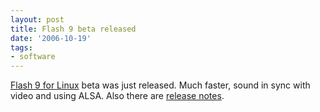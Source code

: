 ```yaml
---
layout: post
title: Flash 9 beta released
date: '2006-10-19'
tags:
- software
---
```


[Flash 9 for Linux][1] beta was just released. Much faster, sound in sync with video and using ALSA. Also there are [release notes][2].

[1]: http://blogs.adobe.com/penguin.swf/2006/10/beta_is_live.html  
 [2]: http://labs.adobe.com/technologies/flashplayer9/releasenotes.html


